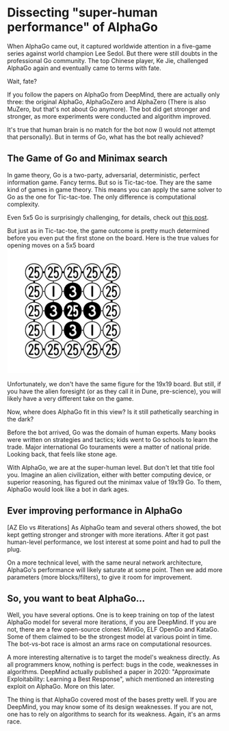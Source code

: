 # Dissecting "super-human performance" of AlphaGo
When AlphaGo came out, it captured worldwide attention in a five-game series against world champion Lee Sedol.
But there were still doubts in the professional Go community. The top Chinese player, Ke Jie, challenged AlphaGo
again and eventually came to terms with fate.

Wait, fate?

If you follow the papers on AlphaGo from DeepMind, there are actually only three: the original AlphaGo, AlphaGoZero
and AlphaZero (There is also MuZero, but that's not about Go anymore). 
The bot did get stronger and stronger, as more experiments were conducted and algorithm improved.

It's true that human brain is no match for the bot now (I would not attempt that personally). But in terms of Go, 
what has the bot really achieved?


## The Game of Go and Minimax search
In game theory, Go is a two-party, adversarial, deterministic, perfect information game. Fancy terms. But so is 
Tic-tac-toe. They are the same kind of games in game theory. This means you can apply the same solver to Go as the
one for Tic-tac-toe. The only difference is computational complexity.

Even 5x5 Go is surprisingly challenging, for details, check out [this post](https://hyu2000.github.io/go5/5x5-complexity.html).

But just as in Tic-tac-toe, the game outcome is pretty much determined before you even put the first stone on the board.
Here is the true values for opening moves on a 5x5 board 
![5x5 value board](/go5/go5-value.png)

Unfortunately, we don't have the same figure for the 19x19 board. But still, if you have the alien 
foresight (or as they call it in Dune, pre-science), you will likely have a very different take on the game.

Now, where does AlphaGo fit in this view? Is it still pathetically searching in the dark?

Before the bot arrived, Go was the domain of human experts. Many books were written on strategies and tactics;
kids went to Go schools to learn the trade. Major international Go touraments were a matter of national
pride. Looking back, that feels like stone age.

With AlphaGo, we are at the super-human level. But don't let that title fool you. Imagine an alien civilization,
either with better computing device, or superior reasoning, has figured out the minimax value of 19x19 Go. 
To them, AlphaGo would look like a bot in dark ages.

## Ever improving performance in AlphaGo
[AZ Elo vs #iterations]
As AlphaGo team and several others showed, the bot kept getting stronger and stronger with more iterations.
After it got past human-level performance, we lost interest at some point and had to pull the plug.

On a more technical level, with the same neural network architecture, AlphaGo's performance will likely saturate at some
point. Then we add more parameters (more blocks/filters), to give it room for improvement.

## So, you want to beat AlphaGo...
Well, you have several options. One is to keep training on top of the latest AlphaGo model for several more 
iterations, if you are DeepMind. If you are not, there are a few open-source clones: MiniGo, ELF OpenGo and KataGo.
Some of them claimed to be the strongest model at various point in time. The bot-vs-bot race is almost an arms race
on computational resources.

A more interesting alternative is to target the model's weakness directly. As all programmers know, nothing 
is perfect: bugs in the code, weaknesses in algorithms. 
DeepMind actually published a paper in 2020: "Approximate Exploitability: Learning a Best Response", which
mentioned an interesting exploit on AlphaGo. More on this later.

The thing is that AlphaGo covered most of the bases pretty well. If you are DeepMind, you may know some of
its design weaknesses. If you are not, one has to rely on algorithms to search for its weakness.
Again, it's an arms race.
